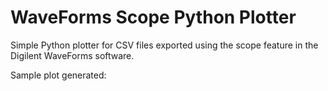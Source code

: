 # WaveForms Scope Python Plotter

Simple Python plotter for CSV files exported using the scope feature in the Digilent WaveForms software.

Sample plot generated:
